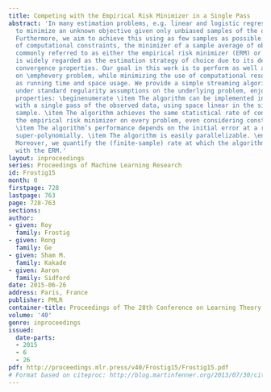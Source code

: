 ```yaml
---
title: Competing with the Empirical Risk Minimizer in a Single Pass
abstract: 'In many estimation problems, e.g. linear and logistic regression, we wish
  to minimize an unknown objective given only unbiased samples of the objective function.
  Furthermore, we aim to achieve this using as few samples as possible.  In the absence
  of computational constraints, the minimizer of a sample average of observed data –
  commonly referred to as either the empirical risk minimizer (ERM) or the M-estimator –
  is widely regarded as the estimation strategy of choice due to its desirable statistical
  convergence properties. Our goal in this work is to perform as well as the ERM,
  on \emphevery problem, while minimizing the use of computational resources such
  as running time and space usage. We provide a simple streaming algorithm which,
  under standard regularity assumptions on the underlying problem, enjoys the following
  properties: \beginenumerate \item The algorithm can be implemented in linear time
  with a single pass of the observed data, using space linear in the size of a single
  sample. \item The algorithm achieves the same statistical rate of convergence as
  the empirical risk minimizer on every problem, even considering constant factors.
  \item The algorithm’s performance depends on the initial error at a rate that decreases
  super-polynomially. \item The algorithm is easily parallelizable. \endenumerate
  Moreover, we quantify the (finite-sample) rate at which the algorithm becomes competitive
  with the ERM.'
layout: inproceedings
series: Proceedings of Machine Learning Research
id: Frostig15
month: 0
firstpage: 728
lastpage: 763
page: 728-763
sections: 
author:
- given: Roy
  family: Frostig
- given: Rong
  family: Ge
- given: Sham M.
  family: Kakade
- given: Aaron
  family: Sidford
date: 2015-06-26
address: Paris, France
publisher: PMLR
container-title: Proceedings of The 28th Conference on Learning Theory
volume: '40'
genre: inproceedings
issued:
  date-parts:
  - 2015
  - 6
  - 26
pdf: http://proceedings.mlr.press/v40/Frostig15/Frostig15.pdf
# Format based on citeproc: http://blog.martinfenner.org/2013/07/30/citeproc-yaml-for-bibliographies/
---
```

